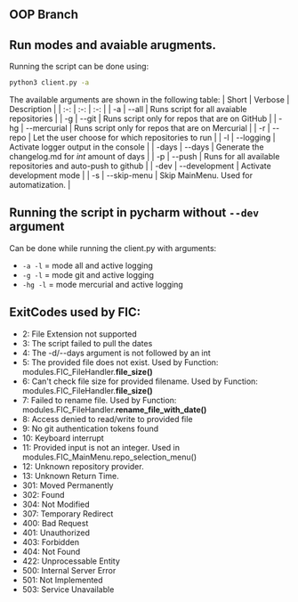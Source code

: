 ## OOP Branch

## Run modes and avaiable arugments.
Running the script can be done using:
```Bash
python3 client.py -a
```
The available arguments are shown in the following table:
| Short |    Verbose    |                       Description                             |
|  :-:  |      :-:      |                           :-:                                 |
|  -a   | --all         | Runs script for all avaiable repositories                     |
|  -g   | --git         | Runs script only for repos that are on GitHub                 |
|  -hg  | --mercurial   | Runs script only for repos that are on Mercurial              |
|  -r   | --repo        | Let the user choose for which repositories to run             |
|  -l   | --logging     | Activate logger output in the console                         |
| -days | --days        | Generate the changelog.md for _int_ amount of days            |
|  -p   | --push        | Runs for all available repositories and auto-push to github   |
| -dev  | --development | Activate development mode                                     |
|  -s   | --skip-menu   | Skip MainMenu. Used for automatization.                       |

## Running the script in pycharm without `--dev` argument
Can be done while running the client.py with arguments:
 - `-a -l` = mode all and active logging
 - `-g -l` = mode git and active logging
 - `-hg -l` = mode mercurial and active logging
 

## ExitCodes used by FIC:
- 2: File Extension not supported
- 3: The script failed to pull the dates
- 4: The -d/--days argument is not followed by an int
- 5: The provided file does not exist. Used by Function: modules.FIC_FileHandler.**file_size()**
- 6: Can't check file size for provided filename. Used by Function: modules.FIC_FileHandler.**file_size()**
- 7: Failed to rename file. Used by Function: modules.FIC_FileHandler.**rename_file_with_date()**
- 8: Access denied to read/write to provided file
- 9: No git authentication tokens found
- 10: Keyboard interrupt
- 11: Provided input is not an integer. Used in modules.FIC_MainMenu.repo_selection_menu()
- 12: Unknown repository provider.
- 13: Unknown Return Time. 
- 301: Moved Permanently
- 302: Found
- 304: Not Modified
- 307: Temporary Redirect
- 400: Bad Request
- 401: Unauthorized
- 403: Forbidden
- 404: Not Found
- 422: Unprocessable Entity
- 500: Internal Server Error
- 501: Not Implemented
- 503: Service Unavailable
